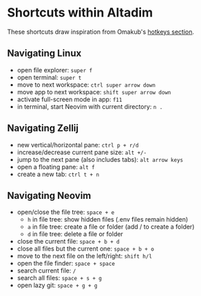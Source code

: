 # Shortcuts within Altadim

These shortcuts draw inspiration from Omakub's
[hotkeys section](https://manual.omakub.org/1/read/29/hotkeys).

## Navigating Linux

- open file explorer: `super f`
- open terminal: `super t`
- move to next workspace: `ctrl super arrow down`
- move app to next workspace: `shift super arrow down`
- activate full-screen mode in app: `f11`
- in terminal, start Neovim with current directory: `n .`

## Navigating Zellij

- new vertical/horizontal pane: `ctrl p + r/d`
- increase/decrease current pane size: `alt +/-`
- jump to the next pane (also includes tabs): `alt arrow keys`
- open a floating pane: `alt f`
- create a new tab: `ctrl t + n`

## Navigating Neovim

- open/close the file tree: `space + e`
  - `h` in file tree: show hidden files (.env files remain hidden)
  - `a` in file tree: create a file or folder (add / to create a folder)
  - `d` in file tree: delete a file or folder
- close the current file: `space + b + d`
- close all files but the current one: `space + b + o`
- move to the next file on the left/right: `shift h/l`
- open the file finder: `space + space`
- search current file: `/`
- search all files: `space + s + g`
- open lazy git: `space + g + g`
